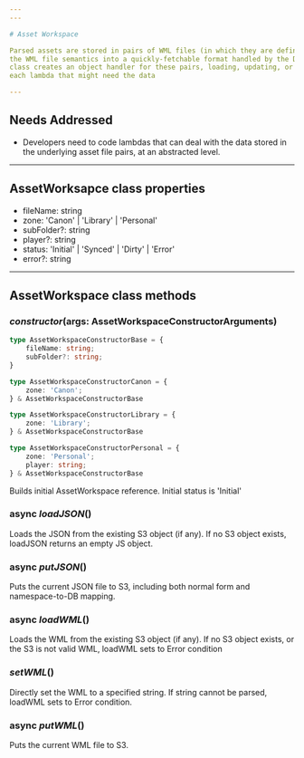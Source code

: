 ```yaml
---
---

# Asset Workspace

Parsed assets are stored in pairs of WML files (in which they are defined) and JSON files that translate
the WML file semantics into a quickly-fetchable format handled by the DB internally.  The AssetWorkspace
class creates an object handler for these pairs, loading, updating, or putting them as necessary for
each lambda that might need the data

---
```


## Needs Addressed
- Developers need to code lambdas that can deal with the data stored in the underlying asset file pairs,
at an abstracted level.

---

## AssetWorksapce class properties

- fileName: string
- zone: 'Canon' | 'Library' | 'Personal'
- subFolder?: string
- player?: string
- status: 'Initial' | 'Synced' | 'Dirty' | 'Error'
- error?: string

---

## AssetWorkspace class methods

### ***constructor***(args: AssetWorkspaceConstructorArguments)

```ts
type AssetWorkspaceConstructorBase = {
    fileName: string;
    subFolder?: string;
}

type AssetWorkspaceConstructorCanon = {
    zone: 'Canon';
} & AssetWorkspaceConstructorBase

type AssetWorkspaceConstructorLibrary = {
    zone: 'Library';
} & AssetWorkspaceConstructorBase

type AssetWorkspaceConstructorPersonal = {
    zone: 'Personal';
    player: string;
} & AssetWorkspaceConstructorBase
```

Builds initial AssetWorkspace reference.  Initial status is 'Initial'

### async ***loadJSON***()

Loads the JSON from the existing S3 object (if any).  If no S3 object exists, loadJSON returns an empty JS object.

### async ***putJSON***()

Puts the current JSON file to S3, including both normal form and namespace-to-DB mapping.

### async ***loadWML***()

Loads the WML from the existing S3 object (if any).  If no S3 object exists, or the S3 is not valid WML, loadWML
sets to Error condition

### ***setWML***()

Directly set the WML to a specified string.  If string cannot be parsed, loadWML sets to Error condition.

### async ***putWML***()

Puts the current WML file to S3.
